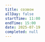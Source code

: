 ```yaml
---
title: созвон
allDay: false
startTime: 11:00
endTime: 15:00
date: 2025-07-19
completed: null
---
```

